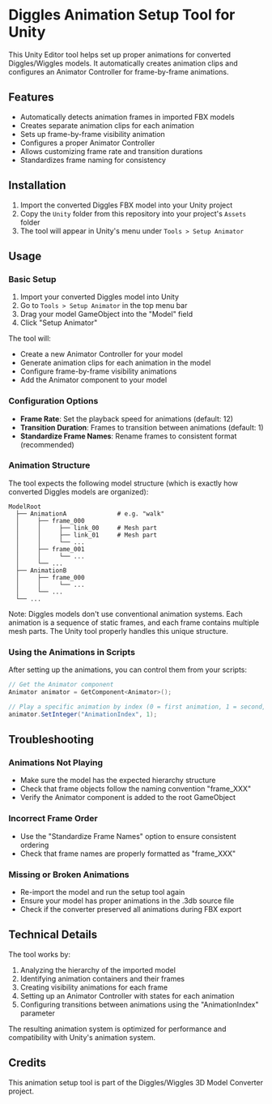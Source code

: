 # Diggles Animation Setup Tool for Unity

This Unity Editor tool helps set up proper animations for converted Diggles/Wiggles models. It automatically creates animation clips and configures an Animator Controller for frame-by-frame animations.

## Features

- Automatically detects animation frames in imported FBX models
- Creates separate animation clips for each animation
- Sets up frame-by-frame visibility animation
- Configures a proper Animator Controller
- Allows customizing frame rate and transition durations
- Standardizes frame naming for consistency

## Installation

1. Import the converted Diggles FBX model into your Unity project
2. Copy the `Unity` folder from this repository into your project's `Assets` folder
3. The tool will appear in Unity's menu under `Tools > Setup Animator`

## Usage

### Basic Setup

1. Import your converted Diggles model into Unity
2. Go to `Tools > Setup Animator` in the top menu bar
3. Drag your model GameObject into the "Model" field
4. Click "Setup Animator"

The tool will:
- Create a new Animator Controller for your model
- Generate animation clips for each animation in the model
- Configure frame-by-frame visibility animations
- Add the Animator component to your model

### Configuration Options

- **Frame Rate**: Set the playback speed for animations (default: 12)
- **Transition Duration**: Frames to transition between animations (default: 1)
- **Standardize Frame Names**: Rename frames to consistent format (recommended)

### Animation Structure

The tool expects the following model structure (which is exactly how converted Diggles models are organized):
```
ModelRoot
  ├── AnimationA              # e.g. "walk"
  │     ├── frame_000
  │     │     ├── link_00     # Mesh part
  │     │     ├── link_01     # Mesh part
  │     │     └── ...
  │     ├── frame_001
  │     │     └── ...
  │     └── ...
  ├── AnimationB
  │     ├── frame_000
  │     │     └── ...
  │     └── ...
  └── ...
```

Note: Diggles models don't use conventional animation systems. Each animation is a sequence of static frames, and each frame contains multiple mesh parts. The Unity tool properly handles this unique structure.

### Using the Animations in Scripts

After setting up the animations, you can control them from your scripts:

```csharp
// Get the Animator component
Animator animator = GetComponent<Animator>();

// Play a specific animation by index (0 = first animation, 1 = second, etc.)
animator.SetInteger("AnimationIndex", 1);
```

## Troubleshooting

### Animations Not Playing

- Make sure the model has the expected hierarchy structure
- Check that frame objects follow the naming convention "frame_XXX"
- Verify the Animator component is added to the root GameObject

### Incorrect Frame Order

- Use the "Standardize Frame Names" option to ensure consistent ordering
- Check that frame names are properly formatted as "frame_XXX"

### Missing or Broken Animations

- Re-import the model and run the setup tool again
- Ensure your model has proper animations in the .3db source file
- Check if the converter preserved all animations during FBX export

## Technical Details

The tool works by:
1. Analyzing the hierarchy of the imported model
2. Identifying animation containers and their frames
3. Creating visibility animations for each frame
4. Setting up an Animator Controller with states for each animation
5. Configuring transitions between animations using the "AnimationIndex" parameter

The resulting animation system is optimized for performance and compatibility with Unity's animation system.

## Credits

This animation setup tool is part of the Diggles/Wiggles 3D Model Converter project.